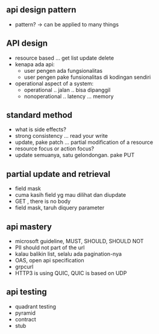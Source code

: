 ## api design pattern
- pattern? -> can be applied to many things


## API design
- resource based ... get list update delete
- kenapa ada api:
    - user pengen ada fungsionalitas
    - user pengen pake funsionalitas di kodingan sendiri
- operational aspect of a system:
    - operational .. jalan .. bisa dipanggil
    - nonoperational .. latency ... memory

## standard method
- what is side effects?
- strong consistency ... read your write
- update, pake patch ... partial modification of a resource
- resource focus or action focus?
- update semuanya, satu gelondongan. pake PUT

## partial update and retrieval
- field mask
- cuma kasih field yg mau dilihat dan diupdate
- GET , there is no body
- field mask, taruh diquery parameter

## api mastery
- microsoft guideline, MUST, SHOULD, SHOULD NOT
- PII should not part of the url
- kalau balikin list, selalu ada pagination-nya
- OAS, open api specification
- grpcurl
- HTTP3 is using QUIC, QUIC is based on UDP

## api testing
- quadrant testing
- pyramid
- contract
- stub